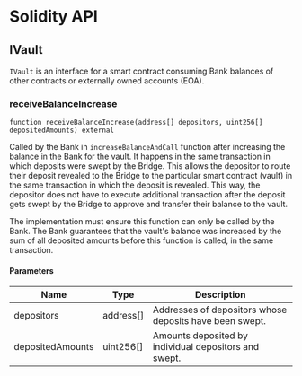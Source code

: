 # Solidity API

## IVault

`IVault` is an interface for a smart contract consuming Bank
balances of other contracts or externally owned accounts (EOA).

### receiveBalanceIncrease

```solidity
function receiveBalanceIncrease(address[] depositors, uint256[] depositedAmounts) external
```

Called by the Bank in `increaseBalanceAndCall` function after
increasing the balance in the Bank for the vault. It happens in
the same transaction in which deposits were swept by the Bridge.
This allows the depositor to route their deposit revealed to the
Bridge to the particular smart contract (vault) in the same
transaction in which the deposit is revealed. This way, the
depositor does not have to execute additional transaction after
the deposit gets swept by the Bridge to approve and transfer
their balance to the vault.

The implementation must ensure this function can only be called
by the Bank. The Bank guarantees that the vault's balance was
increased by the sum of all deposited amounts before this function
is called, in the same transaction.

#### Parameters

| Name | Type | Description |
| ---- | ---- | ----------- |
| depositors | address[] | Addresses of depositors whose deposits have been swept. |
| depositedAmounts | uint256[] | Amounts deposited by individual depositors and swept. |

